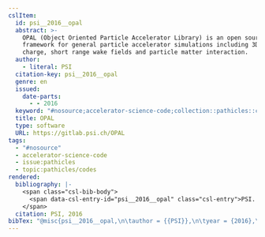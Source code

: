 ```yaml
---
cslItem:
  id: psi__2016__opal
  abstract: >-
    OPAL (Object Oriented Particle Accelerator Library) is an open source C++
    framework for general particle accelerator simulations including 3D space
    charge, short range wake fields and particle matter interaction.
  author:
    - literal: PSI
  citation-key: psi__2016__opal
  genre: en
  issued:
    date-parts:
      - - 2016
  keyword: "#nosource;accelerator-science-code;collection::pathicles::codes"
  title: OPAL
  type: software
  URL: https://gitlab.psi.ch/OPAL
tags:
  - "#nosource"
  - accelerator-science-code
  - issue:pathicles
  - topic:pathicles/codes
rendered:
  bibliography: |-
    <span class="csl-bib-body">
      <span data-csl-entry-id="psi__2016__opal" class="csl-entry">PSI. 2016. <i>OPAL</i> [En]. <a href='https://gitlab.psi.ch/OPAL'>https://gitlab.psi.ch/OPAL</a></span>
    </span>
  citation: PSI, 2016
bibTex: "@misc{psi__2016__opal,\n\tauthor = {{PSI}},\n\tyear = {2016},\n\ttitle = {OPAL},\n\ttype = {en},\n\thowpublished = {https://gitlab.psi.ch/OPAL},\n}\n\n"
---
```

